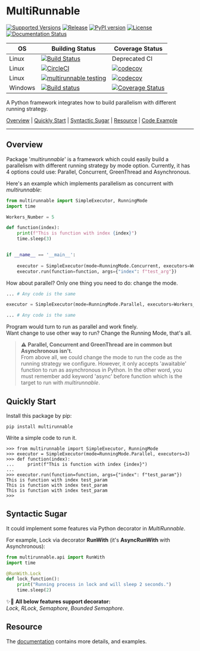 # MultiRunnable

[![Supported Versions](https://img.shields.io/pypi/pyversions/multirunnable.svg?logo=python&logoColor=FBE072)](https://pypi.org/project/multirunnable)
[![Release](https://img.shields.io/github/release/Chisanan232/multirunnable.svg?label=Release&sort=semver)](https://github.com/Chisanan232/multirunnable/releases)
[![PyPI version](https://badge.fury.io/py/MultiRunnable.svg)](https://badge.fury.io/py/MultiRunnable)
[![License](https://img.shields.io/badge/License-Apache%202.0-blue.svg)](https://opensource.org/licenses/Apache-2.0)
[![Documentation Status](https://readthedocs.org/projects/multirunnable/badge/?version=latest)](https://multirunnable.readthedocs.io/en/latest/?badge=latest)

| OS | Building Status | Coverage Status |
|------------|------------|--------|
| Linux |[![Build Status](https://app.travis-ci.com/Chisanan232/multirunnable.svg?branch=master)](https://app.travis-ci.com/Chisanan232/multirunnable)|Deprecated CI|
| Linux |[![CircleCI](https://circleci.com/gh/Chisanan232/multirunnable.svg?style=svg)](https://app.circleci.com/pipelines/github/Chisanan232/multirunnable)|[![codecov](https://codecov.io/gh/Chisanan232/multirunnable/branch/master/graph/badge.svg?token=E2AGK1ZIDH)](https://codecov.io/gh/Chisanan232/multirunnable)|
| Linux |[![multirunnable testing](https://github.com/Chisanan232/multirunnable/actions/workflows/ci.yml/badge.svg)](https://github.com/Chisanan232/multirunnable/actions/workflows/ci.yml)|[![codecov](https://codecov.io/gh/Chisanan232/multirunnable/branch/master/graph/badge.svg?token=E2AGK1ZIDH)](https://codecov.io/gh/Chisanan232/multirunnable)|
| Windows |[![Build status](https://ci.appveyor.com/api/projects/status/v0nq38jtof6vcm23?svg=true)](https://ci.appveyor.com/project/Chisanan232/multirunnable)|[![Coverage Status](https://coveralls.io/repos/github/Chisanan232/multirunnable/badge.svg?branch=master)](https://coveralls.io/github/Chisanan232/multirunnable?branch=master)|

A Python framework integrates how to build parallelism with different running strategy.

[Overview](#overview) | [Quickly Start](#quickly-start) | [Syntactic Sugar](#syntactic-sugar) | [Resource](#resource) | [Code Example](https://github.com/Chisanan232/multirunnable/tree/master/example)
<hr>

## Overview

Package '_multirunnable_' is a framework which could easily build a parallelism with different running strategy by mode option. 
Currently, it has 4 options could use: Parallel, Concurrent, GreenThread and Asynchronous.

Here's an example which implements parallelism as concurrent with _multirunnable_:

```python
from multirunnable import SimpleExecutor, RunningMode
import time

Workers_Number = 5

def function(index):
    print(f"This is function with index {index}")
    time.sleep(3)


if __name__ == '__main__':
  
    executor = SimpleExecutor(mode=RunningMode.Concurrent, executors=Workers_Number)
    executor.run(function=function, args={"index": f"test_arg"})
```

How about parallel? Only one thing you need to do: change the mode.

```python
... # Any code is the same

executor = SimpleExecutor(mode=RunningMode.Parallel, executors=Workers_Number)

... # Any code is the same
```

Program would turn to run as parallel and work finely. <br>
Want change to use other way to run? Change the Running Mode, that's all. <br>

> ⚠️ **Parallel, Concurrent and GreenThread are in common but Asynchronous isn't.** <br>
From above all, we could change the mode to run the code as the running strategy we configure. 
However, it only accepts 'awaitable' function to run as asynchronous in Python. 
In the other word, you must remember add keyword 'async' before function which is the target to run with _multirunnable_.


## Quickly Start

Install this package by pip:

    pip install multirunnable

Write a simple code to run it.

    >>> from multirunnable import SimpleExecutor, RunningMode
    >>> executor = SimpleExecutor(mode=RunningMode.Parallel, executors=3)
    >>> def function(index):
    ...     print(f"This is function with index {index}")
    ... 
    >>> executor.run(function=function, args={"index": f"test_param"})
    This is function with index test_param
    This is function with index test_param
    This is function with index test_param
    >>> 


## Syntactic Sugar

It could implement some features via Python decorator in _MultiRunnable_.

For example, Lock via decorator **RunWith** (it's **AsyncRunWith** with Asynchronous):

```python
from multirunnable.api import RunWith
import time

@RunWith.Lock
def lock_function():
    print("Running process in lock and will sleep 2 seconds.")
    time.sleep(2)
```

✨👀 **All below features support decorator:** <br>
*Lock*, *RLock*, *Semaphore*, *Bounded Semaphore*.


## Resource

The [documentation](https://multirunnable.readthedocs.io) contains more details, and examples.

